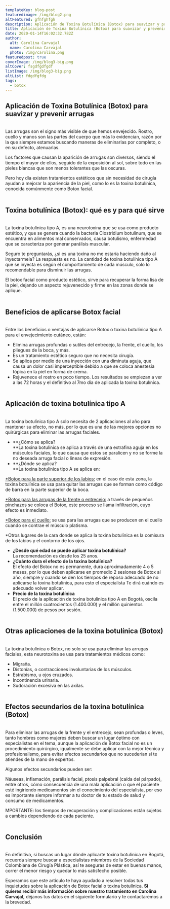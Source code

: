 ```yaml
---
templateKey: blog-post
featuredimage: /img/blog2.png
altFeatured: gfhfghfgh
description: Aplicación de Toxina Botulínica (Botox) para suavizar y prevenir arrugas
title: Aplicación de Toxina Botulínica (Botox) para suavizar y prevenir arrugas
date: 2020-01-14T16:02:32.782Z
author:
  alt: Carolina Carvajal
  name: Carolina Carvajal
  photo: /img/carolina.png
featuredpost: true
coverImage: /img/blog3-big.png
altCover: fsgdfgdfgdf
listImage: /img/blog3-big.png
altList: fdgdfgfdg
tags:
  - botox
---
```

## **Aplicación de Toxina Botulínica (Botox) para suavizar y prevenir arrugas**

<br/>Las arrugas son el signo más visible de que hemos envejecido. Rostro, cuello y manos son las partes del cuerpo que más lo evidencian, razón por la que siempre estamos buscando maneras de eliminarlas por completo, o en su defecto, atenuarlas. 



Los factores que causan la aparición de arrugas son diversos, siendo el tiempo el mayor de ellos, seguido de la exposición al sol, sobre todo en las pieles blancas que son menos tolerantes que las oscuras.



Pero hoy día existen tratamientos estéticos que sin necesidad de cirugía ayudan a mejorar la apariencia de la piel, como lo es la toxina botulínica, conocida comúnmente como Botox facial.<br/> <br/>



## **Toxina botulínica (Botox): qué es y para qué sirve**

<br/>La toxina botulínica tipo A, es una neurotoxina que se usa como producto estético, y que se genera cuando la bacteria Clostridium botulinum, que se encuentra en alimentos mal conservados, causa botulismo, enfermedad que se caracteriza por generar parálisis muscular.



Seguro te preguntarás, ¿si es una toxina no me estaría haciendo daño al inyectarmela? La respuesta es no. La cantidad de toxina botulínica tipo A que se inyecta es según el comportamiento de cada músculo, solo lo recomendable para disminuir las arrugas. 



El botox facial como producto estético, sirve para recuperar la forma lisa de la piel, dejando un aspecto rejuvenecido y firme en las zonas donde se aplique. <br/><br/>



## **Beneficios de aplicarse Botox facial**

<br/>Entre los beneficios o ventajas de aplicarse Botox o toxina botulínica tipo A para el envejecimiento cutáneo, están:

* Elimina arrugas profundas o sutiles del entrecejo, la frente, el cuello, los pliegues de la boca, y más.
* Es un tratamiento estético seguro que no necesita cirugía.
* Se aplica por medio de una inyección con una diminuta aguja, que causa un dolor casi imperceptible debido a que se coloca anestesia tópica en la piel en forma de crema.
* Rejuvenece el rostro en poco tiempo. Los resultados se empiezan a ver a las 72 horas y el definitivo al 7mo día de aplicada la toxina botulínica. <br/><br/>

## **Aplicación de toxina botulínica tipo A**

<br/>La toxina botulínica tipo A solo necesita de 2 aplicaciones al año para mantener su efecto, no más, por lo que es una de las mejores opciones no quirúrgicas para eliminar las arrugas faciales.

* **¿Cómo se aplica?<br/>**La toxina botulínica se aplica a través de una extrafina aguja en los músculos faciales, lo que causa que estos se paralicen y no se forme la no deseada arruga facial o líneas de expresión.
* **¿Dónde se aplica?<br/>**La toxina botulínica tipo A se aplica en:

<u>*Botox para la parte superior de los labios:</u> en el caso de esta zona, la toxina botulínica se usa para quitar las arrugas que se forman como código de barra en la parte superior de la boca. 



<u>*Botox para las arrugas de la frente o entrecejo:</u> a través de pequeños pinchazos se coloca el Botox, este proceso se llama infiltración, cuyo efecto es inmediato. 



<u>*Botox para el cuello:</u> se usa para las arrugas que se producen en el cuello cuando se contrae el músculo platisma.



\*Otros lugares de la cara donde se aplica la toxina botulínica es la comisura de los labios y el contorno de los ojos. 

* **¿Desde qué edad se puede aplicar toxina botulínica?**<br/>La recomendación es desde los 25 anos. 
* **¿Cuánto dura el efecto de la toxina botulínica?**<br/>El efecto del Botox no es permanente, dura aproximadamente 4 o 5 meses, por lo que deben aplicarse en promedio 2 sesiones de Botox al año, siempre y cuando se den los tiempos de reposo adecuado de no aplicarse la toxina botulínica, para esto el especialista Te dirá cuándo es adecuado volver aplicar.
* **Precio de la toxina botulínica**<br/>El precio de la aplicación de toxina botulínica tipo A en Bogotá, oscila entre el millón cuatrocientos (1.400.000) y el millón quinientos (1.500.000) de pesos por sesión.<br/><br/> 

## **Otras aplicaciones de la toxina botulínica (Botox)**

<br/>La toxina botulínica o Botox, no solo se usa para eliminar las arrugas faciales, esta neurotoxina se usa para tratamientos médicos como:

* Migraña.
* Distonías, o contracciones involuntarias de los músculos. 
* Estrabismo, u ojos cruzados.
* Incontinencia urinaria.
* Sudoración excesiva en las axilas. <br/><br/>

## **Efectos secundarios de la toxina botulínica (Botox)**

<br/>Para eliminar las arrugas de la frente y el entrecejo, sean profundas o leves, tanto hombres como mujeres deben buscar un lugar óptimo con especialistas en el tema, aunque la aplicación de Botox facial no es un procedimiento quirúrgico, igualmente se debe aplicar con la mejor técnica y profesionalismo, para evitar efectos secundarios que no sucederían si te atiendes de la mano de expertos.

Algunos efectos secundarios pueden ser:

Náuseas, inflamación, parálisis facial, ptosis palpebral (caída del párpado), entre otros, cómo consecuencia de una mala aplicación o que el paciente esté ingiriendo medicamentos sin el conocimiento del especialista, por eso es importante siempre informar a tu doctor de tu estado de salud y consumo de medicamentos.

MPORTANTE: los tiempos de recuperación y complicaciones están sujetos a cambios dependiendo de cada paciente.<br/><br/>

## **Conclusión**

<br/>En definitiva, si buscas un lugar dónde aplicarte toxina botulínica en Bogotá, recuerda siempre buscar a especialistas miembros de la Sociedad Colombiana de Cirugía Plástica, así te aseguras de estar en buenas manos, correr el menor riesgo y quedar lo más satisfecho posible. 



Esperamos que este artículo te haya ayudado a resolver todas tus inquietudes sobre la aplicación de Botox facial o toxina botulínica. **Si quieres recibir más información sobre nuestro tratamiento en Carolina Carvajal,** déjanos tus datos en el siguiente formulario y te contactaremos a la brevedad.
